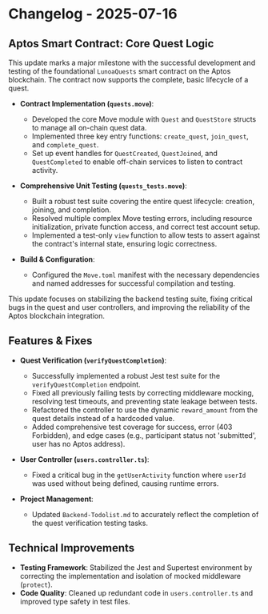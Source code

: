 # Changelog - 2025-07-16

## Aptos Smart Contract: Core Quest Logic

This update marks a major milestone with the successful development and testing of the foundational `LunoaQuests` smart contract on the Aptos blockchain. The contract now supports the complete, basic lifecycle of a quest.

-   **Contract Implementation (`quests.move`)**: 
    -   Developed the core Move module with `Quest` and `QuestStore` structs to manage all on-chain quest data.
    -   Implemented three key entry functions: `create_quest`, `join_quest`, and `complete_quest`.
    -   Set up event handles for `QuestCreated`, `QuestJoined`, and `QuestCompleted` to enable off-chain services to listen to contract activity.

-   **Comprehensive Unit Testing (`quests_tests.move`)**:
    -   Built a robust test suite covering the entire quest lifecycle: creation, joining, and completion.
    -   Resolved multiple complex Move testing errors, including resource initialization, private function access, and correct test account setup.
    -   Implemented a test-only `view` function to allow tests to assert against the contract's internal state, ensuring logic correctness.

-   **Build & Configuration**:
    -   Configured the `Move.toml` manifest with the necessary dependencies and named addresses for successful compilation and testing.

This update focuses on stabilizing the backend testing suite, fixing critical bugs in the quest and user controllers, and improving the reliability of the Aptos blockchain integration.

## Features & Fixes

-   **Quest Verification (`verifyQuestCompletion`)**:
    -   Successfully implemented a robust Jest test suite for the `verifyQuestCompletion` endpoint.
    -   Fixed all previously failing tests by correcting middleware mocking, resolving test timeouts, and preventing state leakage between tests.
    -   Refactored the controller to use the dynamic `reward_amount` from the quest details instead of a hardcoded value.
    -   Added comprehensive test coverage for success, error (403 Forbidden), and edge cases (e.g., participant status not 'submitted', user has no Aptos address).

-   **User Controller (`users.controller.ts`)**:
    -   Fixed a critical bug in the `getUserActivity` function where `userId` was used without being defined, causing runtime errors.

-   **Project Management**:
    -   Updated `Backend-Todolist.md` to accurately reflect the completion of the quest verification testing tasks.

## Technical Improvements

-   **Testing Framework**: Stabilized the Jest and Supertest environment by correcting the implementation and isolation of mocked middleware (`protect`).
-   **Code Quality**: Cleaned up redundant code in `users.controller.ts` and improved type safety in test files.
